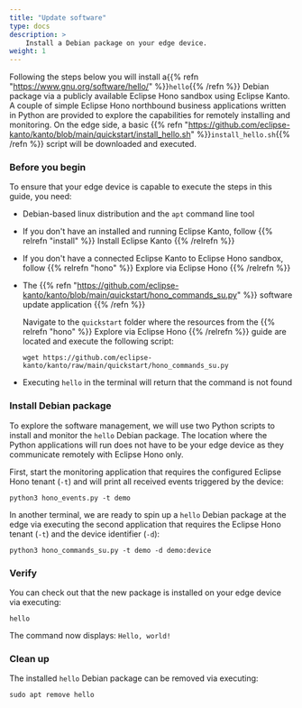 ```yaml
---
title: "Update software"
type: docs
description: >
    Install a Debian package on your edge device.
weight: 1
---
```


Following the steps below you will install a{{% refn "https://www.gnu.org/software/hello/" %}}`hello`{{% /refn %}}
Debian package via a publicly available Eclipse Hono sandbox using Eclipse Kanto.
A couple of simple Eclipse Hono northbound business applications written in Python are provided to explore
the capabilities for remotely installing and monitoring.
On the edge side, a basic
{{% refn "https://github.com/eclipse-kanto/kanto/blob/main/quickstart/install_hello.sh" %}}`install_hello.sh`{{% /refn %}}
script will be downloaded and executed.

### Before you begin

To ensure that your edge device is capable to execute the steps in this guide, you need:

* Debian-based linux distribution and the `apt` command line tool
* If you don't have an installed and running Eclipse Kanto, follow {{% relrefn "install" %}} Install Eclipse Kanto {{% /relrefn %}}
* If you don't have a connected Eclipse Kanto to Eclipse Hono sandbox,
  follow {{% relrefn "hono" %}} Explore via Eclipse Hono {{% /relrefn %}}

* The {{% refn "https://github.com/eclipse-kanto/kanto/blob/main/quickstart/hono_commands_su.py" %}} 
  software update application {{% /refn %}}

  Navigate to the `quickstart` folder where the resources from the {{% relrefn "hono" %}} Explore via Eclipse Hono {{% /relrefn %}}
  guide are located and execute the following script:

  ```shell
  wget https://github.com/eclipse-kanto/kanto/raw/main/quickstart/hono_commands_su.py
  ```
* Executing `hello` in the terminal will return that the command is not found

### Install Debian package

To explore the software management, we will use two Python scripts to install and monitor the `hello` Debian package.
The location where the Python applications will run does not have to be your edge device as they communicate remotely
with Eclipse Hono only.

First, start the monitoring application that requires the configured Eclipse Hono tenant (`-t`) and will print all
received events triggered by the device:

```shell
python3 hono_events.py -t demo
```

In another terminal, we are ready to spin up a `hello` Debian package at the edge via executing the second application
that requires the Eclipse Hono tenant (`-t`) and the device identifier (`-d`):

```shell
python3 hono_commands_su.py -t demo -d demo:device
```

### Verify

You can check out that the new package is installed on your edge device via executing:

```shell
hello
```

The command now displays: `Hello, world!`

### Clean up

The installed `hello` Debian package can be removed via executing:

```shell
sudo apt remove hello
```
